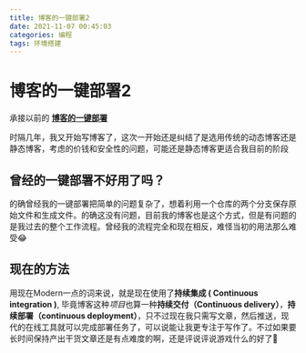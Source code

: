 ```yaml
---
title: 博客的一键部署2
date: 2021-11-07 00:45:03
categories: 编程
tags: 环境搭建
---
```


# 博客的一键部署2

承接以前的 [**博客的一键部署**](https://blog.dccif.top/2017/11/27/%E5%8D%9A%E5%AE%A2%E7%9A%84%E4%B8%80%E9%94%AE%E9%83%A8%E7%BD%B2/)

时隔几年，我又开始写博客了，这次一开始还是纠结了是选用传统的动态博客还是静态博客，考虑的价钱和安全性的问题，可能还是静态博客更适合我目前的阶段



## 曾经的一键部署不好用了吗？

的确曾经我的一键部署把简单的问题复杂了，想着利用一个仓库的两个分支保存原始文件和生成文件。的确这没有问题，目前我的博客也是这个方式，但是有问题的是我过去的整个工作流程。曾经我的流程完全和现在相反，难怪当初的用法那么难受😂



## 现在的方法

用现在Modern一点的词来说，就是现在使用了**持续集成 ( Continuous integration )**, 毕竟博客这种*项目*也算一种**持续交付（Continuous delivery）**，**持续部署（continuous deployment）**，只不过现在我只需写文章，然后推送，现代的在线工具就可以完成部署任务了，可以说能让我更专注于写作了。不过如果要长时间保持产出干货文章还是有点难度的啊，还是评说评说游戏什么的好了🤣
